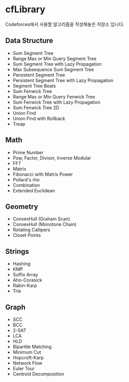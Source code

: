 # cfLibrary
  Codeforces에서 사용할 알고리즘을 작성해놓은 저장소 입니다.

  ## Data Structure

- Sum Segment Tree
- Range Max or Min Query Segment Tree
- Sum Segment Tree with Lazy Propagation
- Max Subsequence Sum Segment Tree
- Persistent Segment Tree
- Persistent Segment Tree with Lazy Propagation
- Segment Tree Beats
- Sum Fenwick Tree
- Range Max or Min Query Fenwick Tree
- Sum Fenwick Tree with Lazy Propagation
- Sum Fenwick Tree 2D
- Union Find
- Union Find with Rollback 
- Treap

## Math

- Prime Number
- Pow, Factor, Divisor, Inverse Modular
- FFT
- Matrix
- Fibonacci with Matrix Power
- Pollard's rho
- Combination
- Extended Euclidean

 ## Geometry

- ConvexHull (Graham Scan)
- ConvexHull (Monotone Chain)
- Rotating Callipers
- Closet Points

## Strings

- Hashing
- KMP 
- Suffix Array
- Aho-Corasick
- Rabin-Karp
- Trie

## Graph

- SCC
- BCC
- 2-SAT
- LCA
- HLD
- Bipartite Matching
- Minimum Cut
- Hopcroft-Karp
- Network Flow
- Euler Tour
- Centroid Decomposition



